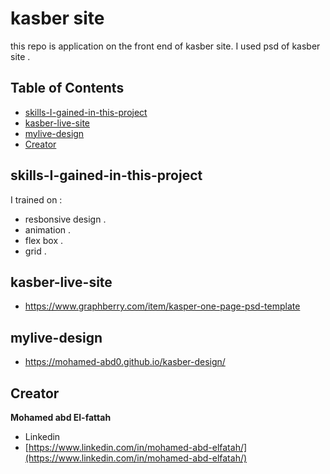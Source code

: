 # kasber site
this repo is application on  the front end of kasber site.
I used psd of kasber site .

## Table of Contents

* [skills-I-gained-in-this-project ](#skills-I-gained-in-this-project)
* [kasber-live-site](#kasber-live-site)
* [mylive-design](#mylive-design)
* [Creator](#creators)

## skills-I-gained-in-this-project

I trained on :

* resbonsive design .
* animation .
* flex box .
* grid .

## kasber-live-site

* https://www.graphberry.com/item/kasper-one-page-psd-template


## mylive-design

* https://mohamed-abd0.github.io/kasber-design/

## Creator

**Mohamed abd El-fattah**

* Linkedin
* [https://www.linkedin.com/in/mohamed-abd-elfatah/](https://www.linkedin.com/in/mohamed-abd-elfatah/)
